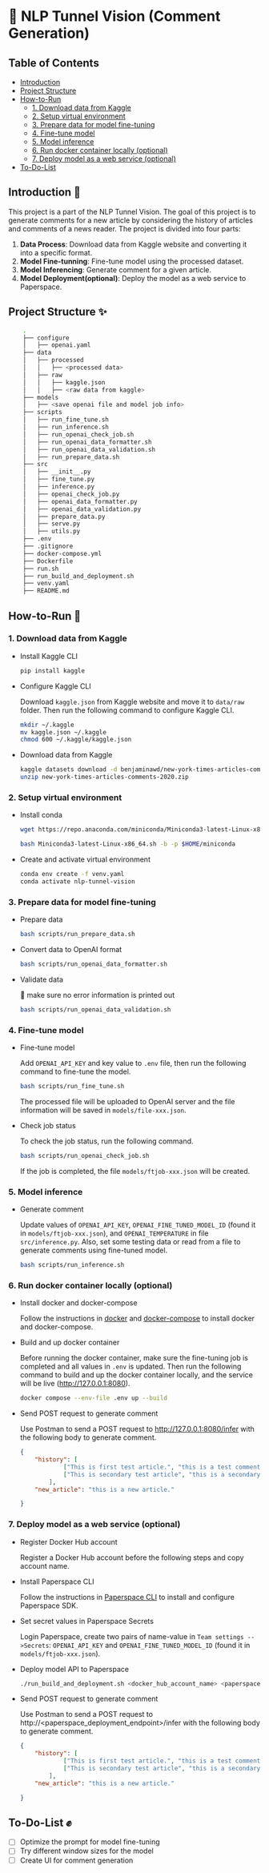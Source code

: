 #  🙈 NLP Tunnel Vision (Comment Generation)

## Table of Contents
- [Introduction](#introduction-)
- [Project Structure](#project-structure-)
- [How-to-Run](#how-to-run-)
    - [1. Download data from Kaggle](#1-download-data-from-kaggle)
    - [2. Setup virtual environment](#2-setup-virtual-environment)
    - [3. Prepare data for model fine-tuning](#3-prepare-data-for-model-fine-tuning)
    - [4. Fine-tune model](#4-fine-tune-model)
    - [5. Model inference](#5-model-inference)
    - [6. Run docker container locally (optional)](#6-run-docker-container-locally-optional)
    - [7. Deploy model as a web service (optional)](#7-deploy-model-as-a-web-service-optional)
- [To-Do-List](#to-do-list-)

## Introduction 📖
This project is a part of the NLP Tunnel Vision. The goal of this project is to generate comments for a new article by considering the history of articles and comments of a news reader. The project is divided into four parts:

1. **Data Process**: Download data from Kaggle website and converting it into a specific format.
2. **Model Fine-tunning**: Fine-tune model using the processed dataset.
3. **Model Inferencing**: Generate comment for a given article.
4. **Model Deployment(optional)**: Deploy the model as a web service to Paperspace.

## Project Structure ✨

```bash
    .   
    ├── configure
    │   ├── openai.yaml
    ├── data
    │   ├── processed
    │   │   ├── <processed data>
    │   ├── raw
    │   │   ├── kaggle.json
    │   │   ├── <raw data from kaggle>
    ├── models
    │   ├── <save openai file and model job info>
    ├── scripts
    │   ├── run_fine_tune.sh
    │   ├── run_inference.sh
    │   ├── run_openai_check_job.sh
    │   ├── run_openai_data_formatter.sh
    │   ├── run_openai_data_validation.sh
    │   ├── run_prepare_data.sh
    ├── src
    │   ├── __init__.py
    │   ├── fine_tune.py
    │   ├── inference.py
    │   ├── openai_check_job.py
    │   ├── openai_data_formatter.py
    │   ├── openai_data_validation.py
    │   ├── prepare_data.py
    │   ├── serve.py
    │   ├── utils.py
    ├── .env
    ├── .gitignore
    ├── docker-compose.yml
    ├── Dockerfile
    ├── run.sh
    ├── run_build_and_deployment.sh
    ├── venv.yaml
    ├── README.md
```

## How-to-Run 🚦
### 1. Download data from Kaggle
* Install Kaggle CLI
    ```bash
    pip install kaggle
    ``` 

* Configure Kaggle CLI

    Download `kaggle.json` from Kaggle website and move it to `data/raw` folder. Then run the following command to configure Kaggle CLI.

    ```bash
    mkdir ~/.kaggle
    mv kaggle.json ~/.kaggle
    chmod 600 ~/.kaggle/kaggle.json
    ```
* Download data from Kaggle

    ```bash 
    kaggle datasets download -d benjaminawd/new-york-times-articles-comments-2020
    unzip new-york-times-articles-comments-2020.zip
    ```

### 2. Setup virtual environment

* Install conda
    ```bash
    wget https://repo.anaconda.com/miniconda/Miniconda3-latest-Linux-x86_64.sh
    
    bash Miniconda3-latest-Linux-x86_64.sh -b -p $HOME/miniconda
    ```
* Create and activate virtual environment
    ```bash
    conda env create -f venv.yaml
    conda activate nlp-tunnel-vision
    ```

### 3. Prepare data for model fine-tuning
* Prepare data
    ```bash
    bash scripts/run_prepare_data.sh
    ```
* Convert data to OpenAI format
    ```bash
    bash scripts/run_openai_data_formatter.sh
    ```
* Validate data

    🚨 make sure no error information is printed out
    ```bash
    bash scripts/run_openai_data_validation.sh
    ```

### 4. Fine-tune model
* Fine-tune model

    Add `OPENAI_API_KEY` and key value to `.env` file, then run the following command to fine-tune the model.
    ```bash
    bash scripts/run_fine_tune.sh
    ```
    The processed file will be uploaded to OpenAI server and the file information will be saved in `models/file-xxx.json`.
* Check job status

    To check the job status, run the following command.
    ```bash
    bash scripts/run_openai_check_job.sh
    ```
    If the job is completed, the file `models/ftjob-xxx.json` will be created.

### 5. Model inference
* Generate comment

    Update values of `OPENAI_API_KEY`, `OPENAI_FINE_TUNED_MODEL_ID` (found it in `models/ftjob-xxx.json`), and `OPENAI_TEMPERATURE` in file `src/inference.py`. Also, set some testing data or read from a file to generate comments using fine-tuned model.
    ```bash
    bash scripts/run_inference.sh
    ```

### 6. Run docker container locally (optional)
* Install docker and docker-compose

    Follow the instructions in [docker](https://docs.docker.com/engine/install/ubuntu/) and [docker-compose](https://docs.docker.com/compose/install/) to install docker and docker-compose.

* Build and up docker container

    Before running the docker container, make sure the fine-tuning job is completed and all values in `.env` is updated. Then run the following command to build and up the docker container locally, and the service will be live (http://127.0.0.1:8080).

    ```bash
    docker compose --env-file .env up --build
    ```
* Send POST request to generate comment

    Use Postman to send a POST request to http://127.0.0.1:8080/infer with the following body to generate comment.
    ```json
    {
        "history": [
                ["This is first test article.", "this is a test comment."],
                ["This is secondary test article", "this is a secondary test comment."]
            ],
        "new_article": "this is a new article."

    }
    ```

### 7. Deploy model as a web service (optional)
* Register Docker Hub account

    Register a Docker Hub account before the following steps and copy account name.

* Install Paperspace CLI

    Follow the instructions in [Paperspace CLI](https://docs.paperspace.com/gradient/cli/) to install and configure Paperspace SDK.

* Set secret values in Paperspace Secrets

    Login Paperspace, create two pairs of name-value in `Team settings -->Secrets`: `OPENAI_API_KEY` and `OPENAI_FINE_TUNED_MODEL_ID` (found it in `models/ftjob-xxx.json`).

* Deploy model API to Paperspace

    ```bash
    ./run_build_and_deployment.sh <docker_hub_account_name> <paperspace_api_key> <paperspace_project_id>
    ```

* Send POST request to generate comment

    Use Postman to send a POST request to http://<paperspace_deployment_endpoint>/infer with the following body to generate comment.
    ```json
    {
        "history": [
                ["This is first test article.", "this is a test comment."],
                ["This is secondary test article", "this is a secondary test comment."]
            ],
        "new_article": "this is a new article."

    }
    ```



## To-Do-List ✊
- [ ] Optimize the prompt for model fine-tuning
- [ ] Try different window sizes for the model
- [ ] Create UI for comment generation